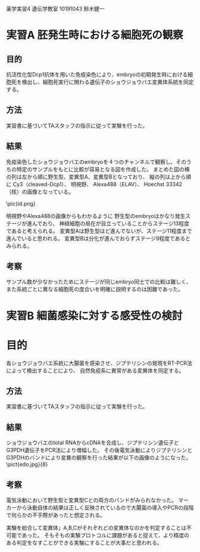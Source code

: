 薬学実習4 遺伝学教室
10191043 鈴木健一

# 実習A 胚発生時における細胞死の観察

## 目的
抗活性化型Dcp1抗体を用いた免疫染色により、embryoの初期発生時における細胞死を検出し、細胞死実行に関わる遺伝子のショウジョウバエ変異体系統を同定する。

## 方法
実習書に基づいてTAスタッフの指示に従って実験を行った。
## 結果
免疫染色したショウジョウバエのembryoを４つのチャンネルで観察し、そのうちの特定のサンプルをもとに比較が容易となる図を作成した。
まとめた図の横の列は左から順に野生型、変異型A、変異型Bとなっており、
縦の列は上から順に
Cy3（cleaved-Dcp1）、
明視野、
Alexa488（ELAV）、
Hoechst 33342（核）の画像となっている。

\pic{id.png}

明視野やAlexa488の画像からもわかるように
野生型のembryoはかなり発生ステージが進んでおり、
神経細胞の局在が目立っていることからステージ13程度であると考えられる。
変異型Aは野生型ほど進んでないが、ステージ11程度まで進んでいると思われる。
変異型Bは分化が進んでおらずステージ9程度であるとみられる。

## 考察
サンプル数が少なかったためにステージが同じembryo同士での比較は難しく、
また系統ごとに異なる細胞死の度合いを明確に説明するのは困難であった。

# 実習B 細菌感染に対する感受性の検討

# 目的
各ショウジョウバエ系統に大腸菌を感染させ、ジプテリシンの発現をRT-PCR法によって検出することにより、
自然免疫系に異常がある変異体を同定する。

## 方法
実習書に基づいてTAスタッフの指示に従って実験を行った。
## 結果
ショウジョウバエのtotal RNAからcDNAを合成し、ジプテリシン遺伝子とG3PDH遺伝子をPCR法により増幅した。
その後電気泳動によりジプテリシンとG3PDHのバンドにより変異の観察を行った結果が以下の画像のようになった。
\pict{edo.jpg}{8}

## 考察
電気泳動において野生型と変異型Cとの両方のバンドがみられなかった。
マーカーから泳動自体の結果は正しく反映されているので大腸菌の導入やPCRの段階で何らかの不手際があったと想定される。

実験を総合して変異体」A,B,Cがそれぞれどの変異体なのかを判定することは不可能であった。
そもそもの実験プロトコルに課題があると捉えて、より精度のある判定をなすことができる実験にすることが大事だと思われる。
